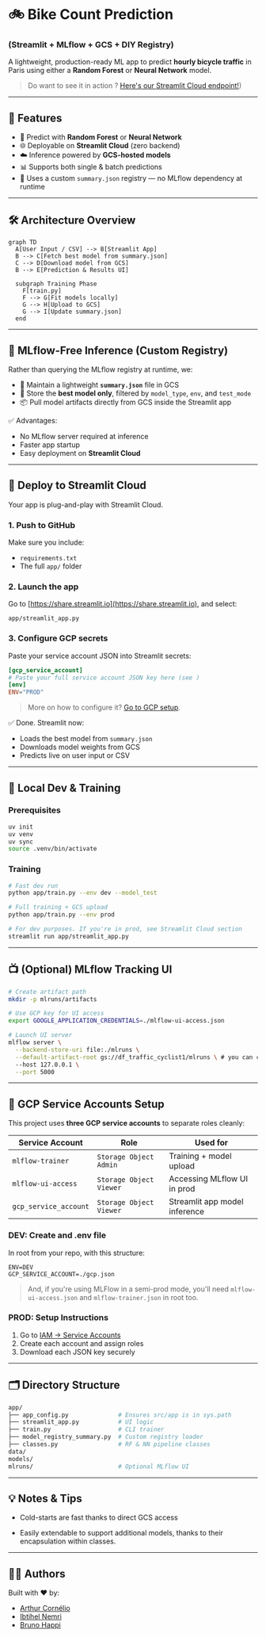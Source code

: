 # 🚲 Bike Count Prediction

### (Streamlit + MLflow + GCS + DIY Registry)

A lightweight, production-ready ML app to predict **hourly bicycle traffic** in Paris using either a **Random Forest** or **Neural Network** model.

> Do want to see it in action ? [Here's our Streamlit Cloud endpoint!](https://dstrafficcyclist1.streamlit.app/))

---

## 🎯 Features

* 🧠 Predict with **Random Forest** or **Neural Network**
* 🌐 Deployable on **Streamlit Cloud** (zero backend)
* ☁️ Inference powered by **GCS-hosted models**
* 📊 Supports both single & batch predictions
* 🧰 Uses a custom `summary.json` registry — no MLflow dependency at runtime

---

## 🛠 Architecture Overview

```mermaid
graph TD
  A[User Input / CSV] --> B[Streamlit App]
  B --> C[Fetch best model from summary.json]
  C --> D[Download model from GCS]
  B --> E[Prediction & Results UI]

  subgraph Training Phase
    F[train.py]
    F --> G[Fit models locally]
    G --> H[Upload to GCS]
    G --> I[Update summary.json]
  end
```

---

## 🧠 MLflow-Free Inference (Custom Registry)

Rather than querying the MLflow registry at runtime, we:

* 🔖 Maintain a lightweight **`summary.json`** file in GCS
* 🧼 Store the **best model only**, filtered by `model_type`, `env`, and `test_mode`
* 📦 Pull model artifacts directly from GCS inside the Streamlit app

✅ Advantages:

* No MLflow server required at inference
* Faster app startup
* Easy deployment on **Streamlit Cloud**

---

## 🚀 Deploy to Streamlit Cloud

Your app is plug-and-play with Streamlit Cloud.

### 1. Push to GitHub

Make sure you include:

* `requirements.txt`
* The full `app/` folder

### 2. Launch the app

Go to [https://share.streamlit.io](https://share.streamlit.io), and select:

```
app/streamlit_app.py
```

### 3. Configure GCP secrets

Paste your service account JSON into Streamlit secrets:

```toml
[gcp_service_account]
# Paste your full service account JSON key here (see )
[env]
ENV="PROD"
```

> More on how to configure it? [Go to GCP setup](#-gcp-service-accounts-setup).

✅ Done. Streamlit now:

* Loads the best model from `summary.json`
* Downloads model weights from GCS
* Predicts live on user input or CSV

---

## 🔧 Local Dev & Training

### Prerequisites

```bash
uv init
uv venv
uv sync
source .venv/bin/activate
```

### Training

```bash
# Fast dev run
python app/train.py --env dev --model_test

# Full training + GCS upload
python app/train.py --env prod

# For dev purposes. If you're in prod, see Streamlit Cloud section
streamlit run app/streamlit_app.py
```

---

## 📺 (Optional) MLflow Tracking UI

```bash
# Create artifact path
mkdir -p mlruns/artifacts

# Use GCP key for UI access
export GOOGLE_APPLICATION_CREDENTIALS=./mlflow-ui-access.json

# Launch UI server
mlflow server \
  --backend-store-uri file:./mlruns \
  --default-artifact-root gs://df_traffic_cyclist1/mlruns \ # you can change it for your local path, if you dont want to use GCP
  --host 127.0.0.1 \
  --port 5000
```

---

## 🔐 GCP Service Accounts Setup

This project uses **three GCP service accounts** to separate roles cleanly:

| Service Account       | Role                    | Used for                      |
| --------------------- | ----------------------- | ----------------------------- |
| `mlflow-trainer`      | `Storage Object Admin`  | Training + model upload       |
| `mlflow-ui-access`    | `Storage Object Viewer` | Accessing MLflow UI in prod   |
| `gcp_service_account` | `Storage Object Viewer` | Streamlit app model inference |

### DEV: Create and .env file

In root from your repo, with this structure:

```
ENV=DEV
GCP_SERVICE_ACCOUNT=./gcp.json
```

> And, if you're using MLFlow in a semi-prod mode, you'll need `mlflow-ui-access.json` and `mlflow-trainer.json` in root too.  

### PROD: Setup Instructions

1. Go to [IAM → Service Accounts](https://console.cloud.google.com/iam-admin/serviceaccounts)
2. Create each account and assign roles
3. Download each JSON key securely

---

## 🗂 Directory Structure

```bash
app/
├── app_config.py              # Ensures src/app is in sys.path
├── streamlit_app.py           # UI logic
├── train.py                   # CLI trainer
├── model_registry_summary.py  # Custom registry loader
├── classes.py                 # RF & NN pipeline classes
data/
models/
mlruns/                        # Optional MLflow UI
```

---

## 💡 Notes & Tips

* Cold-starts are fast thanks to direct GCS access

* Easily extendable to support additional models, thanks to their encapsulation within classes.

---

## 👨‍🔬 Authors

Built with ❤️ by:

* [Arthur Cornélio](https://github.com/arthurcornelio88)
* [Ibtihel Nemri]()
* [Bruno Happi]()
